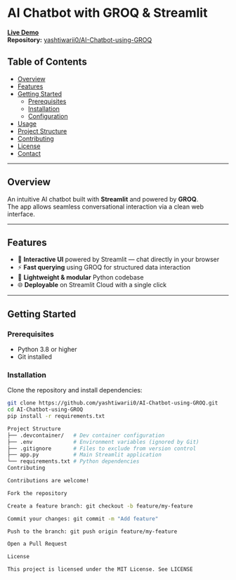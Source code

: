 # AI Chatbot with GROQ & Streamlit

**[Live Demo](https://aichatbotgroq.streamlit.app/)**  
**Repository:** [yashtiwarii0/AI-Chatbot-using-GROQ](https://github.com/yashtiwarii0/AI-Chatbot-using-GROQ)

## Table of Contents
- [Overview](#overview)  
- [Features](#features)  
- [Getting Started](#getting-started)  
  - [Prerequisites](#prerequisites)  
  - [Installation](#installation)  
  - [Configuration](#configuration)  
- [Usage](#usage)  
- [Project Structure](#project-structure)  
- [Contributing](#contributing)  
- [License](#license)  
- [Contact](#contact)

---

## Overview  
An intuitive AI chatbot built with **Streamlit** and powered by **GROQ**.  
The app allows seamless conversational interaction via a clean web interface.

---

## Features  
- 🚀 **Interactive UI** powered by Streamlit — chat directly in your browser  
- ⚡ **Fast querying** using GROQ for structured data interaction  
- 🧩 **Lightweight & modular** Python codebase  
- 🌐 **Deployable** on Streamlit Cloud with a single click  

---

## Getting Started

### Prerequisites  
- Python 3.8 or higher  
- Git installed  

### Installation  
Clone the repository and install dependencies:
```bash
git clone https://github.com/yashtiwarii0/AI-Chatbot-using-GROQ.git
cd AI-Chatbot-using-GROQ
pip install -r requirements.txt

Project Structure
├── .devcontainer/   # Dev container configuration
├── .env             # Environment variables (ignored by Git)
├── .gitignore       # Files to exclude from version control
├── app.py           # Main Streamlit application
└── requirements.txt # Python dependencies
Contributing

Contributions are welcome!

Fork the repository

Create a feature branch: git checkout -b feature/my-feature

Commit your changes: git commit -m "Add feature"

Push to the branch: git push origin feature/my-feature

Open a Pull Request

License

This project is licensed under the MIT License. See LICENSE
